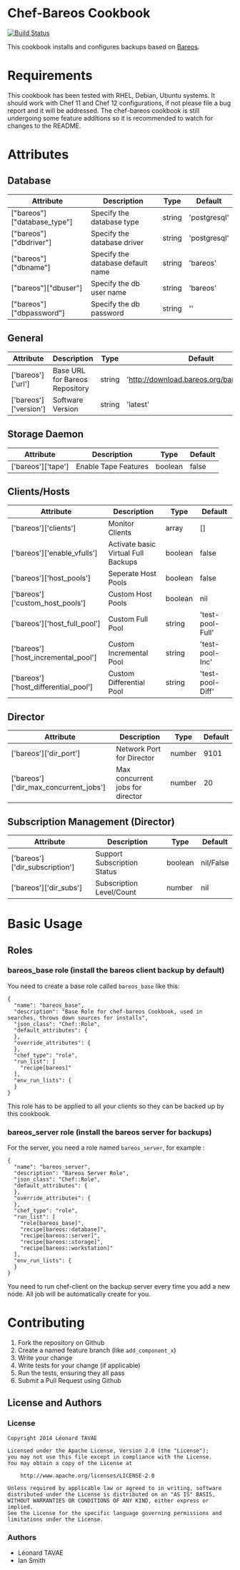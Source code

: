 Chef-Bareos Cookbook
====================

[![Build Status](https://travis-ci.org/sitle/chef-bareos.svg?branch=master)](https://travis-ci.org/sitle/chef-bareos)

This cookbook installs and configures backups based on [Bareos](https://www.bareos.org/en/).

# Requirements

This cookbook has been tested with RHEL, Debian, Ubuntu systems. It should work with Chef 11 and Chef 12 configurations, if not please file a bug report and it will be addressed. The chef-bareos cookbook is still undergoing some feature additions so it is recommended to watch for changes to the README.

# Attributes

## Database

Attribute        | Description |Type | Default
-----------------|-------------|-----|--------
["bareos"]["database_type"] | Specify the database type | string | 'postgresql'
["bareos"]["dbdriver"] | Specify the database driver | string | 'postgresql'
["bareos"]["dbname"] | Specify the database default name | string | 'bareos'
["bareos"]["dbuser"] | Specify the db user name | string | 'bareos'
["bareos"]["dbpassword"] | Specify the db password | string | ''

## General

Attribute        | Description |Type | Default
-----------------|-------------|-----|--------
['bareos']['url'] | Base URL for Bareos Repository | string | 'http://download.bareos.org/bareos/release'
['bareos']['version'] | Software Version | string | 'latest'

## Storage Daemon
Attribute        | Description |Type | Default
-----------------|-------------|-----|--------
['bareos']['tape'] | Enable Tape Features | boolean | false

## Clients/Hosts

Attribute        | Description |Type | Default
-----------------|-------------|-----|--------
['bareos']['clients'] | Monitor Clients | array | []
['bareos']['enable_vfulls'] | Activate basic Virtual Full Backups | boolean | false
['bareos']['host_pools'] | Seperate Host Pools | boolean | false
['bareos']['custom_host_pools'] | Custom Host Pools | boolean | nil
['bareos']['host_full_pool'] | Custom Full Pool | string | 'test-pool-Full'
['bareos']['host_incremental_pool'] | Custom Incremental Pool | string | 'test-pool-Inc'
['bareos']['host_differential_pool'] | Custom Differential Pool | string | 'test-pool-Diff'

## Director

Attribute        | Description |Type | Default
-----------------|-------------|-----|--------
['bareos']['dir_port'] | Network Port for Director | number | 9101
['bareos']['dir_max_concurrent_jobs'] | Max concurrent jobs for director | number | 20

## Subscription Management (Director)

Attribute        | Description |Type | Default
-----------------|-------------|-----|--------
['bareos']['dir_subscription'] | Support Subscription Status | boolean | nil/False
['bareos']['dir_subs'] | Subscription Level/Count | number | nil

# Basic Usage

## Roles

### bareos_base role (install the bareos client backup by default)

You need to create a base role called ``bareos_base`` like this:

```
{
  "name": "bareos_base",
  "description": "Base Role for chef-bareos Cookbook, used in searches, throws down sources for installs",
  "json_class": "Chef::Role",
  "default_attributes": {
  },
  "override_attributes": {
  },
  "chef_type": "role",
  "run_list": [
    "recipe[bareos]"
  ],
  "env_run_lists": {
  }
}
```
This role has to be applied to all your clients so they can be backed up by this cookbook.

### bareos_server role (install the bareos server for backups)

For the server, you need a role named ``bareos_server``, for example :

```
{
  "name": "bareos_server",
  "description": "Bareos Server Role",
  "json_class": "Chef::Role",
  "default_attributes": {
  },
  "override_attributes": {
  },
  "chef_type": "role",
  "run_list": [
    "role[bareos_base]",
    "recipe[bareos::database]",
    "recipe[bareos::server]",
    "recipe[bareos::storage]",
    "recipe[bareos::workstation]"
  ],
  "env_run_lists": {
  }
}
```

You need to run chef-client on the backup server every time you add a new node. All job will be automatically create for you.

# Contributing

1. Fork the repository on Github
2. Create a named feature branch (like `add_component_x`)
3. Write your change
4. Write tests for your change (if applicable)
5. Run the tests, ensuring they all pass
6. Submit a Pull Request using Github

## License and Authors

### License 

```
Copyright 2014 Léonard TAVAE

Licensed under the Apache License, Version 2.0 (the "License");
you may not use this file except in compliance with the License.
You may obtain a copy of the License at

    http://www.apache.org/licenses/LICENSE-2.0

Unless required by applicable law or agreed to in writing, software
distributed under the License is distributed on an "AS IS" BASIS,
WITHOUT WARRANTIES OR CONDITIONS OF ANY KIND, either express or implied.
See the License for the specific language governing permissions and
limitations under the License.
```

### Authors 

* Léonard TAVAE
* Ian Smith
